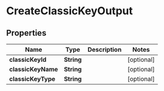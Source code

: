 

# CreateClassicKeyOutput

## Properties

Name | Type | Description | Notes
------------ | ------------- | ------------- | -------------
**classicKeyId** | **String** |  |  [optional]
**classicKeyName** | **String** |  |  [optional]
**classicKeyType** | **String** |  |  [optional]



